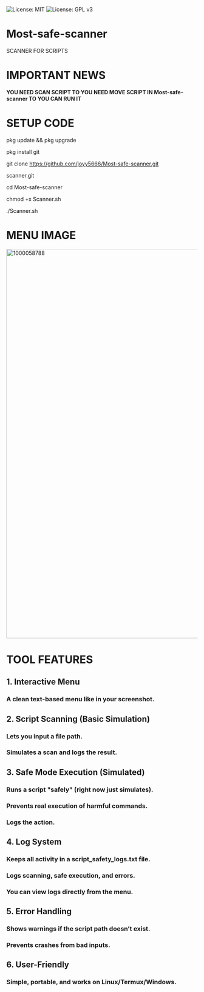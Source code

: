 ![License: MIT](https://img.shields.io/badge/License-MIT-yellow.svg)
![License: GPL v3](https://img.shields.io/badge/License-GPLv3-blue.svg)

# Most-safe-scanner
SCANNER FOR SCRIPTS

# IMPORTANT NEWS 
**YOU NEED SCAN SCRIPT TO YOU NEED MOVE SCRIPT IN Most-safe-scanner TO YOU CAN RUN IT**

# SETUP CODE 
pkg update && pkg upgrade

pkg install git

git clone https://github.com/joyy5666/Most-safe-scanner.git

scanner.git

cd Most-safe-scanner

chmod +x Scanner.sh

./Scanner.sh
# MENU IMAGE
<img width="1536" height="1024" alt="1000058788" src="https://github.com/user-attachments/assets/dd2bd523-7194-4075-b217-e432271bf170" />

# TOOL FEATURES

## 1. Interactive Menu

### A clean text-based menu like in your screenshot.



## 2. Script Scanning (Basic Simulation)

### Lets you input a file path.

### Simulates a scan and logs the result.



## 3. Safe Mode Execution (Simulated)

### Runs a script "safely" (right now just simulates).

### Prevents real execution of harmful commands.

### Logs the action.



## 4. Log System

### Keeps all activity in a script_safety_logs.txt file.

### Logs scanning, safe execution, and errors.

### You can view logs directly from the menu.



## 5. Error Handling

### Shows warnings if the script path doesn’t exist.

### Prevents crashes from bad inputs.



## 6. User-Friendly

### Simple, portable, and works on Linux/Termux/Windows.
